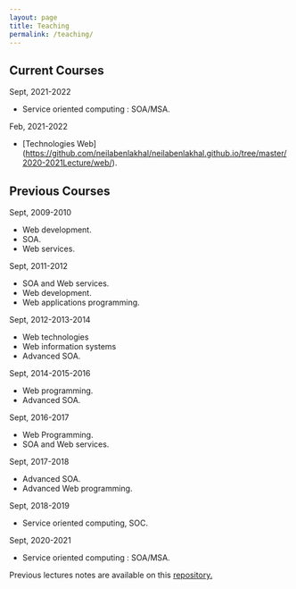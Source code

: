 ```yaml
---
layout: page
title: Teaching
permalink: /teaching/
---
```


## Current Courses

Sept, 2021-2022
- Service oriented computing : SOA/MSA.
  
Feb, 2021-2022
- [Technologies Web] (https://github.com/neilabenlakhal/neilabenlakhal.github.io/tree/master/2020-2021Lecture/web/).

## Previous Courses

Sept, 2009-2010

- Web development.
- SOA.
- Web services.

Sept, 2011-2012

- SOA and Web services.
- Web development.
- Web applications programming.

Sept, 2012-2013-2014

- Web technologies
- Web information systems
- Advanced SOA.

Sept, 2014-2015-2016

- Web programming.
- Advanced SOA.

Sept, 2016-2017

- Web Programming.
- SOA and Web services.

Sept, 2017-2018

- Advanced SOA.
- Advanced Web programming.
  
Sept, 2018-2019

- Service oriented computing, SOC.

Sept, 2020-2021

- Service oriented computing : SOA/MSA.


Previous lectures notes are available on this [repository.](https://github.com/neilabenlakhal/neilabenlakhal.github.io/tree/master/Old_Stuff/2018-2019Lecture/)

